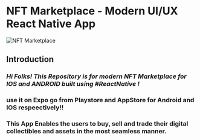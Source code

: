 # NFT Marketplace - Modern UI/UX React Native App
![NFT Marketplace](https://i.ibb.co/X5kYdvB/image.png)

## Introduction
 ### *Hi Folks! This Repository is for modern NFT Marketplace for IOS and ANDROID built using #ReactNative !*
 ### use it on Expo go from Playstore and AppStore for Android and IOS respeectively!!
 ### This App Enables the users to buy, sell and trade their digital collectibles and assets in the most seamless manner.

